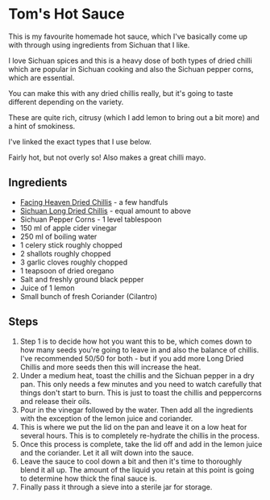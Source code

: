 # Tom's Hot Sauce

This is my favourite homemade hot sauce, which I've basically come up with through using ingredients from Sichuan that I like. 

I love Sichuan spices and this is a heavy dose of both types of dried chilli which are popular in Sichuan cooking and also the Sichuan pepper corns, which are essential.

You can make this with any dried chillis really, but it's going to taste different depending on the variety. 

These are quite rich, citrusy (which I add lemon to bring out a bit more) and a hint of smokiness.

I've linked the exact types that I use below.

Fairly hot, but not overly so! Also makes a great chilli mayo.


## Ingredients

- [Facing Heaven Dried Chillis](https://www.souschef.co.uk/products/sichuan-dried-long-chillies) - a few handfuls
- [Sichuan Long Dried Chillis](https://www.souschef.co.uk/products/long-dried-chilli) - equal amount to above
- Sichuan Pepper Corns - 1 level tablespoon
- 150 ml of apple cider vinegar
- 250 ml of boiling water
- 1 celery stick roughly chopped
- 2 shallots roughly chopped
- 3 garlic cloves roughly chopped
- 1 teapsoon of dried oregano
- Salt and freshly ground black pepper
- Juice of 1 lemon
- Small bunch of fresh Coriander (Cilantro)

## Steps

1. Step 1 is to decide how hot you want this to be, which comes down to how many seeds you're going to leave in and also the balance of chillis. I've recommended 50/50 for both - but if you add more Long Dried Chillis and more seeds then this will increase the heat.
2. Under a medium heat, toast the chillis and the Sichuan pepper in a dry pan. This only needs a few minutes and you need to watch carefully that things don't start to burn. This is just to toast the chillis and peppercorns and release their oils.
3. Pour in the vinegar followed by the water. Then add all the ingredients with the exception of the lemon juice and coriander.
4. This is where we put the lid on the pan and leave it on a low heat for several hours. This is to completely re-hydrate the chillis in the process.
5. Once this process is complete, take the lid off and add in the lemon juice and the coriander. Let it all wilt down into the sauce.
6. Leave the sauce to cool down a bit and then it's time to thoroughly blend it all up. The amount of the liquid you retain at this point is going to determine how thick the final sauce is.
7. Finally pass it through a sieve into a sterile jar for storage.

